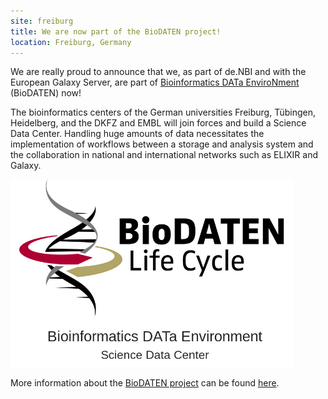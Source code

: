 ```yaml
---
site: freiburg
title: We are now part of the BioDATEN project!
location: Freiburg, Germany
---
```


We are really proud to announce that we, as part of de.NBI and with the European Galaxy Server, are part of [Bioinformatics DATa EnviroNment](http://www.biodaten.info/?page=about) (BioDATEN) now!

The bioinformatics centers of the German universities Freiburg, Tübingen, Heidelberg, and the DKFZ and EMBL will join forces and build a Science Data Center. Handling huge amounts of data necessitates the implementation of workflows between a storage and analysis system and the collaboration in national and international networks such as ELIXIR and Galaxy. 

<div class="multiple-img">
    <img src="/assets/media/biodaten.png" height="300px"/>
</div>

More information about the [BioDATEN project](http://www.biodaten.info) can be found [here](https://mwk.baden-wuerttemberg.de/de/service/presse/pressemitteilung/pid/vier-science-data-centers-in-baden-wuerttemberg).
